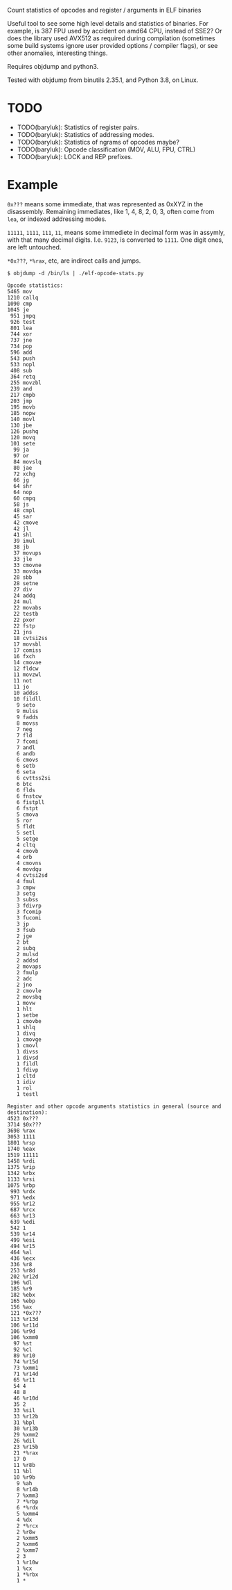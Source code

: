 Count statistics of opcodes and register / arguments in ELF binaries 

Useful tool to see some high level details and statistics of binaries. For
example, is 387 FPU used by accident on amd64 CPU, instead of SSE2? Or does the
library used AVX512 as required during compilation (sometimes some build systems
ignore user provided options / compiler flags), or see other anomalies,
interesting things.

Requires objdump and python3.

Tested with objdump from binutils 2.35.1, and Python 3.8, on Linux.


# TODO

* TODO(baryluk): Statistics of register pairs.
* TODO(baryluk): Statistics of addressing modes.
* TODO(baryluk): Statistics of ngrams of opcodes maybe?
* TODO(baryluk): Opcode classification (MOV, ALU, FPU, CTRL)
* TODO(baryluk): LOCK and REP prefixes.


# Example


`0x???` means some immediate, that was represented as 0xXYZ in the disassembly.
Remaining immediates, like 1, 4, 8, 2, 0, 3, often come from `lea`, or indexed
addressing modes.

`11111`, `1111`, `111`, `11`, means some immediete in decimal form was in
assymly, with that many decimal digits. I.e. `9123`, is converted to `1111`.
One digit ones, are left untouched.

`*0x???`, `*%rax`, etc, are indirect calls and jumps.

```
$ objdump -d /bin/ls | ./elf-opcode-stats.py

Opcode statistics:
5465 mov
1210 callq
1090 cmp
1045 je
 951 jmpq
 926 test
 801 lea
 744 xor
 737 jne
 734 pop
 596 add
 543 push
 533 nopl
 408 sub
 364 retq
 255 movzbl
 239 and
 217 cmpb
 203 jmp
 195 movb
 185 nopw
 140 movl
 130 jbe
 126 pushq
 120 movq
 101 sete
  99 ja
  97 or
  84 movslq
  80 jae
  72 xchg
  66 jg
  64 shr
  64 nop
  60 cmpq
  58 js
  48 cmpl
  45 sar
  42 cmove
  42 jl
  41 shl
  39 imul
  38 jb
  37 movups
  33 jle
  33 cmovne
  33 movdqa
  28 sbb
  28 setne
  27 div
  24 addq
  24 mul
  22 movabs
  22 testb
  22 pxor
  22 fstp
  21 jns
  18 cvtsi2ss
  17 movsbl
  17 comiss
  16 fxch
  14 cmovae
  12 fldcw
  11 movzwl
  11 not
  11 jo
  10 addss
  10 fildll
   9 seto
   9 mulss
   9 fadds
   8 movss
   7 neg
   7 fld
   7 fcomi
   7 andl
   6 andb
   6 cmovs
   6 setb
   6 seta
   6 cvttss2si
   6 btc
   6 flds
   6 fnstcw
   6 fistpll
   6 fstpt
   5 cmova
   5 ror
   5 fldt
   5 setl
   5 setge
   4 cltq
   4 cmovb
   4 orb
   4 cmovns
   4 movdqu
   4 cvtsi2sd
   4 fmul
   3 cmpw
   3 setg
   3 subss
   3 fdivrp
   3 fcomip
   3 fucomi
   3 jp
   3 fsub
   2 jge
   2 bt
   2 subq
   2 mulsd
   2 addsd
   2 movaps
   2 fmulp
   2 adc
   2 jno
   2 cmovle
   2 movsbq
   1 movw
   1 hlt
   1 setbe
   1 cmovbe
   1 shlq
   1 divq
   1 cmovge
   1 cmovl
   1 divss
   1 divsd
   1 fildl
   1 fdivp
   1 cltd
   1 idiv
   1 rol
   1 testl

Register and other opcode arguments statistics in general (source and destination):
4523 0x???
3714 $0x???
3698 %rax
3053 1111
1801 %rsp
1740 %eax
1519 11111
1458 %rdi
1375 %rip
1342 %rbx
1133 %rsi
1075 %rbp
 993 %rdx
 971 %edx
 955 %r12
 687 %rcx
 663 %r13
 639 %edi
 542 1
 539 %r14
 499 %esi
 494 %r15
 464 %al
 436 %ecx
 336 %r8
 253 %r8d
 202 %r12d
 196 %dl
 185 %r9
 182 %ebx
 165 %ebp
 156 %ax
 121 *0x???
 113 %r13d
 106 %r11d
 106 %r9d
 106 %xmm0
  97 %st
  92 %cl
  89 %r10
  74 %r15d
  73 %xmm1
  71 %r14d
  65 %r11
  54 4
  48 8
  46 %r10d
  35 2
  33 %sil
  33 %r12b
  31 %bpl
  30 %r13b
  29 %xmm2
  26 %dil
  23 %r15b
  21 *%rax
  17 0
  11 %r8b
  11 %bl
  10 %r9b
   9 %ah
   8 %r14b
   7 %xmm3
   7 *%rbp
   6 *%rdx
   5 %xmm4
   4 %dx
   2 *%rcx
   2 %r8w
   2 %xmm5
   2 %xmm6
   2 %xmm7
   2 3
   1 %r10w
   1 %cx
   1 *%rbx
   1 *
```
